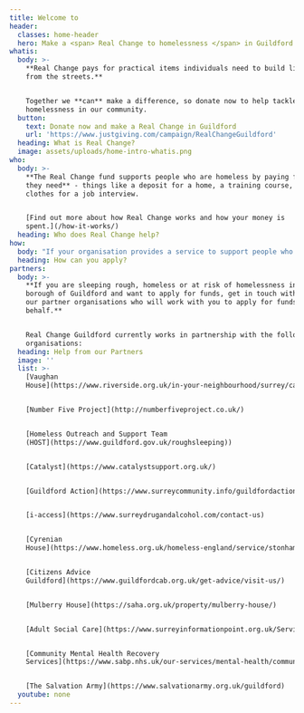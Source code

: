 ```yaml
---
title: Welcome to
header:
  classes: home-header
  hero: Make a <span> Real Change to homelessness </span> in Guildford
whatis:
  body: >-
    **Real Change pays for practical items individuals need to build lives away
    from the streets.**


    Together we **can** make a difference, so donate now to help tackle
    homelessness in our community.
  button:
    text: Donate now and make a Real Change in Guildford
    url: 'https://www.justgiving.com/campaign/RealChangeGuildford'
  heading: What is Real Change?
  image: assets/uploads/home-intro-whatis.png
who:
  body: >-
    **The Real Change fund supports people who are homeless by paying for items
    they need** - things like a deposit for a home, a training course, or
    clothes for a job interview.


    [Find out more about how Real Change works and how your money is
    spent.](/how-it-works/)
  heading: Who does Real Change help?
how:
  body: "If your organisation provides a service to support people who are homeless in Guildford Borough and you would like to discuss how to become an approved Real Change partner, please contact us at <mailto:realchangeguildford@gmail.com> or \L[find out more here](/how-to-apply/)."
  heading: How can you apply?
partners:
  body: >-
    **If you are sleeping rough, homeless or at risk of homelessness in the
    borough of Guildford and want to apply for funds, get in touch with one of
    our partner organisations who will work with you to apply for funds on your
    behalf.**


    Real Change Guildford currently works in partnership with the following
    organisations:
  heading: Help from our Partners
  image: ''
  list: >-
    [Vaughan
    House](https://www.riverside.org.uk/in-your-neighbourhood/surrey/care-and-support/vaughan-house-surrey/)


    [Number Five Project](http://numberfiveproject.co.uk/)


    [Homeless Outreach and Support Team
    (HOST](https://www.guildford.gov.uk/roughsleeping))


    [Catalyst](https://www.catalystsupport.org.uk/)


    [Guildford Action](https://www.surreycommunity.info/guildfordaction/)


    [i-access](https://www.surreydrugandalcohol.com/contact-us)


    [Cyrenian
    House](https://www.homeless.org.uk/homeless-england/service/stonham-cyrenian-house)


    [Citizens Advice
    Guildford](https://www.guildfordcab.org.uk/get-advice/visit-us/)


    [Mulberry House](https://saha.org.uk/property/mulberry-house/)


    [Adult Social Care](https://www.surreyinformationpoint.org.uk/Services/3112)


    [Community Mental Health Recovery
    Services](https://www.sabp.nhs.uk/our-services/mental-health/community-services/CMHRSguildford)


    [The Salvation Army](https://www.salvationarmy.org.uk/guildford)
  youtube: none
---
```


